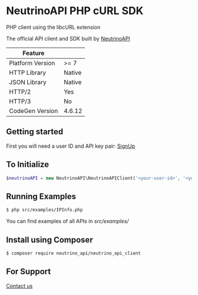 # NeutrinoAPI PHP cURL SDK

PHP client using the libcURL extension

The official API client and SDK built by [NeutrinoAPI](https://www.neutrinoapi.com/)

| Feature          |        |
|------------------|--------|
| Platform Version | >= 7   |
| HTTP Library     | Native |
| JSON Library     | Native |
| HTTP/2           | Yes    |
| HTTP/3           | No     |
| CodeGen Version  | 4.6.12 |

## Getting started

First you will need a user ID and API key pair: [SignUp](https://www.neutrinoapi.com/signup/)

## To Initialize 
```php
$neutrinoAPI = new NeutrinoAPI\NeutrinoAPIClient('<your-user-id>', '<your-api-key>');
```

## Running Examples
```sh
$ php src/examples/IPInfo.php
```
You can find examples of all APIs in _src/examples/_

## Install using Composer
```sh
$ composer require neutrino_api/neutrino_api_client
```

## For Support 
[Contact us](https://www.neutrinoapi.com/contact-us/)
